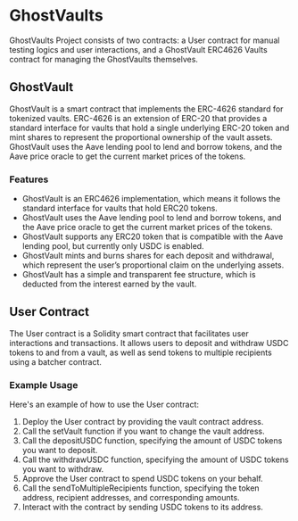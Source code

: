 # GhostVaults

GhostVaults Project consists of two contracts: a User contract for manual testing logics and user interactions, and a GhostVault ERC4626 Vaults contract for managing the GhostVaults themselves.

## GhostVault
GhostVault is a smart contract that implements the ERC-4626 standard for tokenized vaults. ERC-4626 is an extension of ERC-20 that provides a standard interface for vaults that hold a single underlying ERC-20 token and mint shares to represent the proportional ownership of the vault assets. GhostVault uses the Aave lending pool to lend and borrow tokens, and the Aave price oracle to get the current market prices of the tokens.

### Features
- GhostVault is an ERC4626 implementation, which means it follows the standard interface for vaults that hold ERC20 tokens.
- GhostVault uses the Aave lending pool to lend and borrow tokens, and the Aave price oracle to get the current market prices of the tokens.
- GhostVault supports any ERC20 token that is compatible with the Aave lending pool, but currently only USDC is enabled.
- GhostVault mints and burns shares for each deposit and withdrawal, which represent the user’s proportional claim on the underlying assets.
- GhostVault has a simple and transparent fee structure, which is deducted from the interest earned by the vault.






## User Contract
The User contract is a Solidity smart contract that facilitates user interactions and transactions. It allows users to deposit and withdraw USDC tokens to and from a vault, as well as send tokens to multiple recipients using a batcher contract.

### Example Usage
Here's an example of how to use the User contract:

1. Deploy the User contract by providing the vault contract address.
2. Call the setVault function if you want to change the vault address.
3. Call the depositUSDC function, specifying the amount of USDC tokens you want to deposit.
4. Call the withdrawUSDC function, specifying the amount of USDC tokens you want to withdraw.
5. Approve the User contract to spend USDC tokens on your behalf.
6. Call the sendToMultipleRecipients function, specifying the token address, recipient addresses, and corresponding amounts.
7. Interact with the contract by sending USDC tokens to its address.

